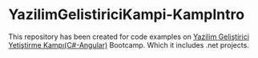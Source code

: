 # YazilimGelistiriciKampi-KampIntro
This repository has been created for code examples on [Yazilim Geliştirici Yetiştirme Kampı(C#-Angular)](www.kodlama.io) Bootcamp. Which it includes .net projects.

